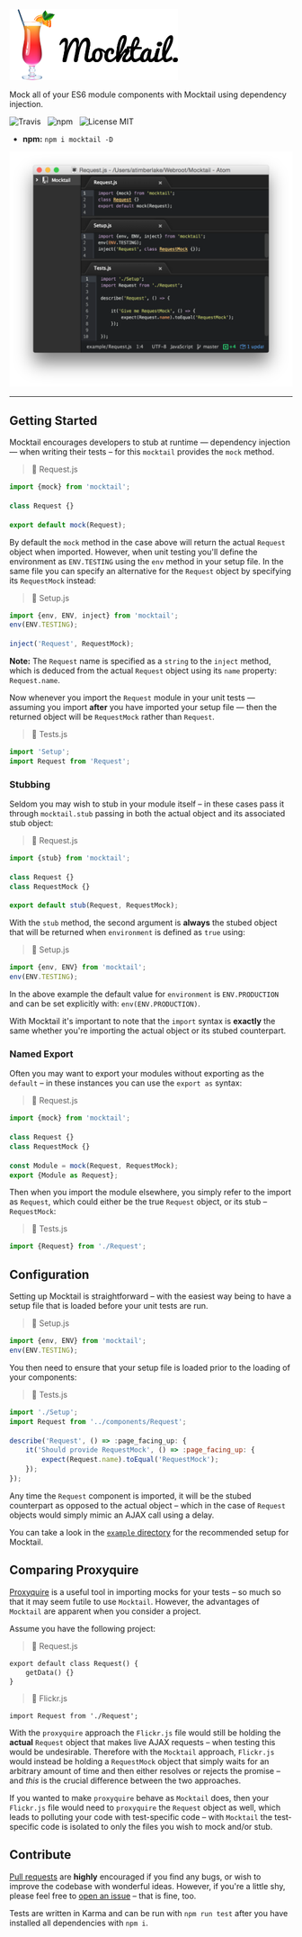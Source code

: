 <img src="media/Mocktail.png" width="300" alt="Mocktail" />

Mock all of your ES6 module components with Mocktail using dependency injection.

![Travis](http://img.shields.io/travis/Wildhoney/Mocktail.svg?style=flat-square)
&nbsp;
![npm](http://img.shields.io/npm/v/mocktail.svg?style=flat-square)
&nbsp;
![License MIT](http://img.shields.io/badge/License-MIT-lightgrey.svg?style=flat-square)

* **npm:** `npm i mocktail -D`

![Screenshot](media/Screenshot.png)

---

## Getting Started

Mocktail encourages developers to stub at runtime &mdash; dependency injection &mdash; when writing their tests &ndash; for this `mocktail` provides the `mock` method.

> :page_facing_up: Request.js

```javascript
import {mock} from 'mocktail';

class Request {}

export default mock(Request);
```

By default the `mock` method in the case above will return the actual `Request` object when imported. However, when unit testing you'll define the environment as `ENV.TESTING` using the `env` method in your setup file. In the same file you can specify an alternative for the `Request` object by specifying its `RequestMock` instead:

> :page_facing_up: Setup.js

```javascript
import {env, ENV, inject} from 'mocktail';
env(ENV.TESTING);

inject('Request', RequestMock);
```

**Note:** The `Request` name is specified as a `string` to the `inject` method, which is deduced from the actual `Request` object using its `name` property: `Request.name`.

Now whenever you import the `Request` module in your unit tests &mdash; assuming you import **after** you have imported your setup file &mdash; then the returned object will be `RequestMock` rather than `Request`.

> :page_facing_up: Tests.js

```javascript
import 'Setup';
import Request from 'Request';
```

### Stubbing

Seldom you may wish to stub in your module itself &ndash; in these cases pass it through `mocktail.stub` passing in both the actual object and its associated stub object:

> :page_facing_up: Request.js

```javascript
import {stub} from 'mocktail';

class Request {}
class RequestMock {}

export default stub(Request, RequestMock);
```

With the `stub` method, the second argument is **always** the stubed object that will be returned when `environment` is defined as `true` using:

> :page_facing_up: Setup.js

```javascript
import {env, ENV} from 'mocktail';
env(ENV.TESTING);
```

In the above example the default value for `environment` is `ENV.PRODUCTION` and can be set explicitly with: `env(ENV.PRODUCTION)`.

With Mocktail it's important to note that the `import` syntax is **exactly** the same whether you're importing the actual object or its stubed counterpart.

### Named Export

Often you may want to export your modules without exporting as the `default` &ndash; in these instances you can use the `export as` syntax:

> :page_facing_up: Request.js

```javascript
import {mock} from 'mocktail';

class Request {}
class RequestMock {}

const Module = mock(Request, RequestMock);
export {Module as Request};
```

Then when you import the module elsewhere, you simply refer to the import as `Request`, which could either be the true `Request` object, or its stub &ndash; `RequestMock`:

> :page_facing_up: Tests.js

```javascript
import {Request} from './Request';
```

## Configuration

Setting up Mocktail is straightforward &ndash; with the easiest way being to have a setup file that is loaded before your unit tests are run.

> :page_facing_up: Setup.js

```javascript
import {env, ENV} from 'mocktail';
env(ENV.TESTING);
```

You then need to ensure that your setup file is loaded prior to the loading of your components:

> :page_facing_up: Tests.js

```javascript
import './Setup';
import Request from '../components/Request';

describe('Request', () => :page_facing_up: {
    it('Should provide RequestMock', () => :page_facing_up: {
        expect(Request.name).toEqual('RequestMock');
    });
});
```

Any time the `Request` component is imported, it will be the stubed counterpart as opposed to the actual object &ndash; which in the case of `Request` objects would simply mimic an AJAX call using a delay.

You can take a look in the [`example` directory](https://github.com/Wildhoney/Mocktail/blob/master/example) for the recommended setup for Mocktail.

## Comparing Proxyquire

[Proxyquire](https://github.com/thlorenz/proxyquire) is a useful tool in importing mocks for your tests &ndash; so much so that it may seem futile to use `Mocktail`. However, the advantages of `Mocktail` are apparent when you consider a project.

Assume you have the following project:

> :page_facing_up: Request.js

```
export default class Request() {
    getData() {}
}
```

> :page_facing_up: Flickr.js

```
import Request from './Request';
```

With the `proxyquire` approach the `Flickr.js` file would still be holding the **actual** `Request` object that makes live AJAX requests &ndash; when testing this would be undesirable. Therefore with the `Mocktail` approach, `Flickr.js` would instead be holding a `RequestMock` object that simply waits for an arbitrary amount of time and then either resolves or rejects the promise &ndash; and *this* is the crucial difference between the two approaches.

If you wanted to make `proxyquire` behave as `Mocktail` does, then your `Flickr.js` file would need to `proxyquire` the `Request` object as well, which leads to polluting your code with test-specific code &ndash; with `Mocktail` the test-specific code is isolated to only the files you wish to mock and/or stub.

## Contribute

[Pull requests](https://github.com/Wildhoney/Mocktail/pulls) are **highly** encouraged if you find any bugs, or wish to improve the codebase with wonderful ideas. However, if you're a little shy, please feel free to [open an issue](https://github.com/Wildhoney/Mocktail/issues) &ndash; that is fine, too.

Tests are written in Karma and can be run with `npm run test` after you have installed all dependencies with `npm i`.
